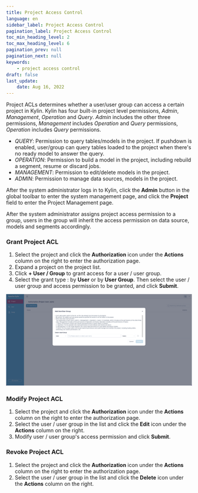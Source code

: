 ```yaml
---
title: Project Access Control
language: en
sidebar_label: Project Access Control
pagination_label: Project Access Control
toc_min_heading_level: 2
toc_max_heading_level: 6
pagination_prev: null
pagination_next: null
keywords:
    - project access control
draft: false
last_update:
    date: Aug 16, 2022
---
```


Project ACLs determines whether a user/user group can access a certain project in Kylin. Kylin has four built-in project level permissions, *Admin*, *Management*, *Operation* and *Query*. *Admin* includes the other three permissions, *Management* includes *Operation* and *Query* permissions, *Operation* includes *Query* permissions.

- *QUERY*: Permission to query tables/models in the project. If pushdown is enabled, user/group can query tables loaded to the project when there's no ready model to answer the query.
- *OPERATION*: Permission to build a model in the project, including rebuild a segment, resume or discard jobs. 
- *MANAGEMENT*: Permission to edit/delete models in the project. 
- *ADMIN*: Permission to manage data sources, models in the project.

After the system administrator logs in to Kylin, click the **Admin** button in the global toolbar to enter the system management page, and click the **Project** field to enter the Project Management page.

After the system administrator assigns project access permission to a group, users in the group will inherit the access permission on data source, models and segments accordingly. 


### Grant Project ACL

1. Select the project and click the **Authorization** icon under the **Actions** column on the right to enter the authorization page.
2. Expand a project on the project list.
3. Click **+ User / Group** to grant access for a user / user group.
4. Select the grant type : by **User** or by **User Group**. Then select the user / user group and access permission to be granted, and click **Submit**. 

![Grant Project ACL](../images/acl_5.png)


### Modify Project ACL

1. Select the project and click the **Authorization** icon under the **Actions** column on the right to enter the authorization page.
2. Select the user / user group in the list and click the **Edit** icon under the **Actions** column on the right.
3. Modify user / user group's access permission and click **Submit**. 

### Revoke Project ACL

1. Select the project and click the **Authorization** icon under the **Actions** column on the right to enter the authorization page.
2. Select the user / user group in the list and click the **Delete** icon under the **Actions** column on the right.
